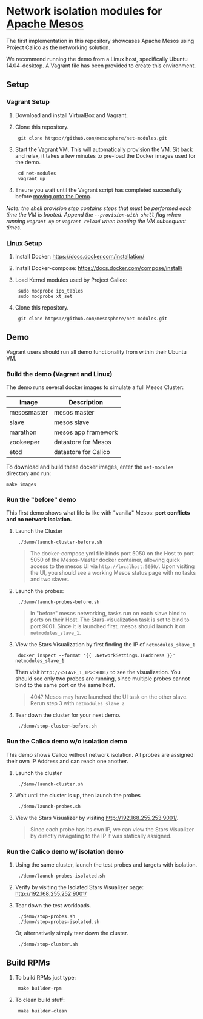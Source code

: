 # Network isolation modules for [Apache Mesos](http://mesos.apache.org)

The first implementation in this repository showcases Apache Mesos using Project Calico as the networking solution. 

We recommend running the demo from a Linux host, specifically Ubuntu 14.04-desktop. A Vagrant file has been provided to create this environment.

## Setup
### Vagrant Setup

1. Download and install VirtualBox and Vagrant.

2. Clone this repository.

        git clone https://github.com/mesosphere/net-modules.git

3. Start the Vagrant VM.  This will automatically provision the VM.  Sit back and relax, it takes a few minutes to pre-load the Docker images used for the demo.

        cd net-modules
        vagrant up

4. Ensure you wait until the Vagrant script has completed succesfully before [moving onto the Demo](#demo).

_Note: the shell provision step contains steps that must be performed each time the VM is booted.  Append the `--provision-with shell` flag when running `vagrant up` or `vagrant reload` when booting the VM subsequent times._

### Linux Setup

1. Install Docker: https://docs.docker.com/installation/

2. Install Docker-compose:  https://docs.docker.com/compose/install/

3. Load Kernel modules used by Project Calico:

        sudo modprobe ip6_tables
        sudo modprobe xt_set

4. Clone this repository.

        git clone https://github.com/mesosphere/net-modules.git

## Demo
Vagrant users should run all demo functionality from within their Ubuntu VM.

### Build the demo (Vagrant and Linux)
The demo runs several docker images to simulate a full Mesos Cluster:

| Image       | Description          |
|-------------|----------------------|
| mesosmaster | mesos master         |
| slave       | mesos slave          |
| marathon    | mesos app framework  |
| zookeeper   | datastore for Mesos  |
| etcd        | datastore for Calico |

To download and build these docker images, enter the `net-modules` directory and run:

    make images

### Run the "before" demo

This first demo shows what life is like with "vanilla" Mesos: **port conflicts and no network isolation.**

1. Launch the Cluster

        ./demo/launch-cluster-before.sh

   >The docker-compose.yml file binds port 5050 on the Host to port 5050 of the Mesos-Master docker container, allowing quick access to the mesos UI via `http://localhost:5050/`. Upon visiting the UI, you should see a working Mesos status page with no tasks and two slaves.

2. Launch the probes:

        ./demo/launch-probes-before.sh

   >In "before" mesos networking, tasks run on each slave bind to ports on their Host. The Stars-visualization task is set to bind to port 9001. Since it is launched first, mesos should launch it on `netmodules_slave_1`.

3. View the Stars Visualization by first finding the IP of `netmodules_slave_1`

        docker inspect --format '{{ .NetworkSettings.IPAddress }}' netmodules_slave_1

    Then visit `http://<SLAVE_1_IP>:9001/` to see the visualization.  You should see only two probes are running, since multiple probes cannot bind to the same port on the same host.

    >404? Mesos may have launched the UI task on the other slave. Rerun step 3 with `netmodules_slave_2`

4. Tear down the cluster for your next demo.

        ./demo/stop-cluster-before.sh

### Run the Calico demo w/o isolation demo

This demo shows Calico without network isolation.  All probes are assigned their own IP Address and can reach one another.

1. Launch the cluster

        ./demo/launch-cluster.sh

2. Wait until the cluster is up, then launch the probes

        ./demo/launch-probes.sh

3. View the Stars Visualizer by visiting http://192.168.255.253:9001/.
    > Since each probe has its own IP, we can view the Stars Visualizer by directly navigating to the IP it was statically assigned.


### Run the Calico demo w/ isolation demo
1. Using the same cluster, launch the test probes and targets with isolation.

        ./demo/launch-probes-isolated.sh

2. Verify by visiting the Isolated Stars Visualizer page: http://192.168.255.252:9001/

3. Tear down the test workloads.

        ./demo/stop-probes.sh
        ./demo/stop-probes-isolated.sh

   Or, alternatively simply tear down the cluster.

        ./demo/stop-cluster.sh


## Build RPMs

1. To build RPMs just type:

        make builder-rpm

2. To clean build stuff:

        make builder-clean

